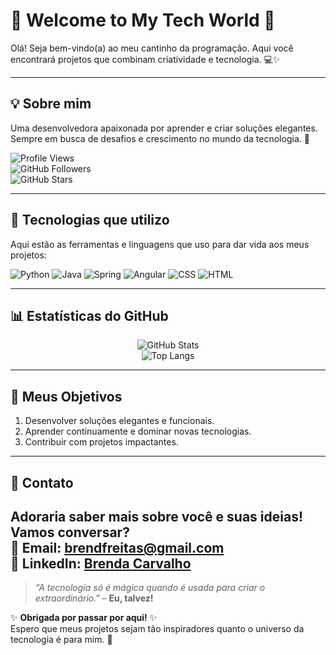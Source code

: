 # 🌸 **Welcome to My Tech World** 🌸

Olá! Seja bem-vindo(a) ao meu cantinho da programação. Aqui você encontrará projetos que combinam criatividade e tecnologia. 💻✨

---

## 💡 **Sobre mim**  
Uma desenvolvedora apaixonada por aprender e criar soluções elegantes. Sempre em busca de desafios e crescimento no mundo da tecnologia. 🚀  

![Profile Views](https://komarev.com/ghpvc/?username=seu-username&color=ff69b4&style=flat-square)  
![GitHub Followers](https://img.shields.io/github/followers/seu-username?color=ff69b4&style=flat-square)  
![GitHub Stars](https://img.shields.io/github/stars/seu-username?color=ff69b4&style=flat-square)

---

## 🔧 **Tecnologias que utilizo**
Aqui estão as ferramentas e linguagens que uso para dar vida aos meus projetos:

![Python](https://img.shields.io/badge/-Python-3776AB?style=for-the-badge&logo=python&logoColor=white)
![Java](https://img.shields.io/badge/-Java-007396?style=for-the-badge&logo=java&logoColor=white)
![Spring](https://img.shields.io/badge/-Spring-6DB33F?style=for-the-badge&logo=spring&logoColor=white)
![Angular](https://img.shields.io/badge/-Angular-DD0031?style=for-the-badge&logo=angular&logoColor=white)
![CSS](https://img.shields.io/badge/-CSS-1572B6?style=for-the-badge&logo=css3&logoColor=white)
![HTML](https://img.shields.io/badge/-HTML-E34F26?style=for-the-badge&logo=html5&logoColor=white)

---

## 📊 **Estatísticas do GitHub**
<div align="center">
  
![GitHub Stats](https://github-readme-stats.vercel.app/api?username=seu-username&show_icons=true&theme=rose_pine&hide_title=true)  
![Top Langs](https://github-readme-stats.vercel.app/api/top-langs/?username=seu-username&layout=compact&theme=rose_pine&langs_count=6)

</div>

---

## 🎯 **Meus Objetivos**
1. Desenvolver soluções elegantes e funcionais.
2. Aprender continuamente e dominar novas tecnologias.
3. Contribuir com projetos impactantes.

---

## 🌺 **Contato**
Adoraria saber mais sobre você e suas ideias! Vamos conversar?  
📩 Email: [brendfreitas@gmail.com](mailto:brendfreitas@gmail.com)  
📱 LinkedIn: [Brenda Carvalho](https://www.linkedin.com/in/brenda-carvalho-260608199/])
---

> _“A tecnologia só é mágica quando é usada para criar o extraordinário."_ – **Eu, talvez!**

✨ **Obrigada por passar por aqui!** ✨  
Espero que meus projetos sejam tão inspiradores quanto o universo da tecnologia é para mim. 💖
